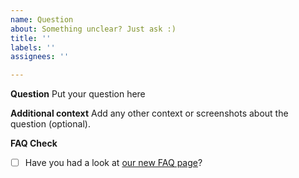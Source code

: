 ```yaml
---
name: Question
about: Something unclear? Just ask :)
title: ''
labels: ''
assignees: ''

---
```


**Question**
Put your question here

**Additional context**
Add any other context or screenshots about the question (optional).

**FAQ Check**
- [ ] Have you had a look at [our new FAQ page](https://haystack.deepset.ai/docs/latest/faqmd)?
